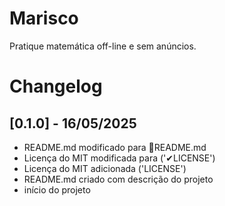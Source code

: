 # Marisco
Pratique matemática off-line e sem anúncios.

# Changelog

## [0.1.0] - 16/05/2025
- README.md modificado para 📄README.md
- Licença do MIT modificada para ('✔LICENSE')
- Licença do MIT adicionada ('LICENSE')
- README.md criado com descrição do projeto
- início do projeto
